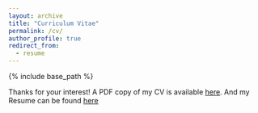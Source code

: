 ```yaml
---
layout: archive
title: "Curriculum Vitae"
permalink: /cv/
author_profile: true
redirect_from:
  - resume
---
```


{% include base_path %}

Thanks for your interest! A PDF copy of my CV is available [here](../files/Keyan_CV.pdf).
And my Resume can be found [here](../files/Resume_KeyanGuo.pdf)
<!-- <embed src="../files/Keyan_CV.pdf" width="600" height="700" type='application/pdf'> -->
